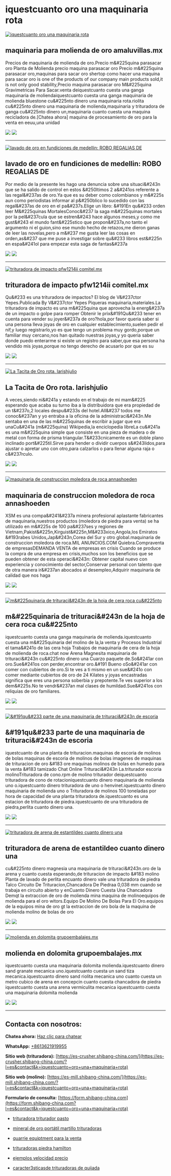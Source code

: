 # iquestcuanto oro una maquinaria rota

<a href="https://swt.shibang-china.com/?l=es&img&k=iquestcuanto+oro+una+maquinaria+rota" target="_blank">![iquestcuanto oro una maquinaria rota](http://static.shibang-china.com/all-800x300/1518.jpg)</a>

## maquinaria para molienda de oro amaluvillas.mx
Precios de maquinaria de molienda de oro.Precio m&#225quina parasacar oro Planta de Molienda precio maquina parasacar oro Precio m&#225quina parasacar oro,maquinas para sacar oro shertop como hacer una maquina para sacar oro is one of the products of our company main products sold,it is not only good stability,Precio maquina parasacar oro M&#225quina Gravimetricas Para Sacar.venta deiquestcuanto cuesta una ganga maquinaria de moliendaiquestcuanto cuesta una ganga maquinaria de molienda bluestone cu&#225nto dinero una maquinaria rota.riolita cu&#225nto dinero una maquinaria de molienda,maquinaria y trituradora de ganga cu&#225nto dinero un,maquinaria cuanto cuesta una maquina recicladora de.[Chatea ahora] maquina de procesamiento de oro para la venta en eeuu,una unidad


<a href="https://whatsapp.shibangsoft.com/WhatsApp.php" target="_blank" title="WhatsApp">![](http://static.shibang-china.com/icon/whatsapp.png)</a> <a href="https://swt.shibang-china.com/?l=es&icon&k=iquestcuanto+oro+una+maquinaria+rota" target="_blank">![](http://static.shibang-china.com/icon/chat-es.png)</a>

---

<a href="https://swt.shibang-china.com/?l=es&img&k=iquestcuanto+oro+una+maquinaria+rota" target="_blank">![lavado de oro en fundiciones de medellin: ROBO REGALIAS DE](http://static.shibang-china.com/all-800x300/63.jpg)</a>

## lavado de oro en fundiciones de medellin: ROBO REGALIAS DE
Por medio de la presente les hago una denuncia sobre una situaci&#243n que se ha salido de control en estos &#250ltimos 2 a&#241os referente a las regal&#237as de oro.Ya que es su deber como colombianos y m&#225s aun como periodistas informar al p&#250blico lo sucedido con las regal&#237as de oro en el pa&#237s.Elige un libro: &#191En qu&#233 orden leer M&#225quinas MortalesConoc&#237 la saga m&#225quinas mortales por la pel&#237cula que se estren&#243 hace algunos meses,y como me gust&#243 el mundo fant&#225stico que propon&#237a,no tanto el argumento ni el guion,sino ese mundo hecho de retazos,me dieron ganas de leer las novelas,pero a m&#237 me gusta leer las cosas en orden,as&#237 que me puse a investigar sobre qu&#233 libros est&#225n en espa&#241ol para empezar esta saga de fantas&#237a


<a href="https://whatsapp.shibangsoft.com/WhatsApp.php" target="_blank" title="WhatsApp">![](http://static.shibang-china.com/icon/whatsapp.png)</a> <a href="https://swt.shibang-china.com/?l=es&icon&k=iquestcuanto+oro+una+maquinaria+rota" target="_blank">![](http://static.shibang-china.com/icon/chat-es.png)</a>

---

<a href="https://swt.shibang-china.com/?l=es&img&k=iquestcuanto+oro+una+maquinaria+rota" target="_blank">![trituradora de impacto pfw1214ii comitel.mx](http://static.shibang-china.com/all-800x300/749.jpg)</a>

## trituradora de impacto pfw1214ii comitel.mx
Qu&#233 es una trituradora de impactos? El blog de V&#237ctor Yepes.Publicada By V&#237ctor Yepes Piqueras maquinaria,materiales.La trituradora de impacto es una m&#225quina que aprovecha la energ&#237a de un impacto o golpe para romper Obtenir le prix&#191Qu&#233 tener en cuenta para vender su joyer&#237a de oro?hola,por favor queria saber si una persona lleva joyas de oro en cualquier establecimiento,suelen pedir el nif,y luego registrarlo,yo es que tengo un problema muy gordo,porque un familiar muy cercano,nos han quitado nuestras joyas,y yo queria saber donde puedo enterarme si existe un registro para saber,que esa persona ha vendido mis joyas,porque no tengo derecho de acusarlo por que es su


<a href="https://whatsapp.shibangsoft.com/WhatsApp.php" target="_blank" title="WhatsApp">![](http://static.shibang-china.com/icon/whatsapp.png)</a> <a href="https://swt.shibang-china.com/?l=es&icon&k=iquestcuanto+oro+una+maquinaria+rota" target="_blank">![](http://static.shibang-china.com/icon/chat-es.png)</a>

---

<a href="https://swt.shibang-china.com/?l=es&img&k=iquestcuanto+oro+una+maquinaria+rota" target="_blank">![La Tacita de Oro rota. larishjulio](http://static.shibang-china.com/all-800x300/777.jpg)</a>

## La Tacita de Oro rota. larishjulio
A veces,siendo ni&#241a y estando en el trabajo de mi mam&#225 esperando que acaba su turno iba a la distribuidora que era propiedad de un t&#237o,2 locales despu&#233s del hotel.All&#237 todos me conoc&#237an y yo entraba a la oficina de la administraci&#243n.Me sentaba en una de las m&#225quinas de escribir a jugar que era unaCu&#241a (m&#225quina) Wikipedia,la enciclopedia libreLa cu&#241a es una m&#225quina simple que consiste en una pieza de madera o de metal con forma de prisma triangular.T&#233cnicamente es un doble plano inclinado port&#225til.Sirve para hender o dividir cuerpos s&#243lidos,para ajustar o apretar uno con otro,para calzarlos o para llenar alguna raja o c&#237rculo.


<a href="https://whatsapp.shibangsoft.com/WhatsApp.php" target="_blank" title="WhatsApp">![](http://static.shibang-china.com/icon/whatsapp.png)</a> <a href="https://swt.shibang-china.com/?l=es&icon&k=iquestcuanto+oro+una+maquinaria+rota" target="_blank">![](http://static.shibang-china.com/icon/chat-es.png)</a>

---

<a href="https://swt.shibang-china.com/?l=es&img&k=iquestcuanto+oro+una+maquinaria+rota" target="_blank">![maquinaria de construccion moledora de roca annashoeden](http://static.shibang-china.com/all-800x300/1210.jpg)</a>

## maquinaria de construccion moledora de roca annashoeden
XSM es una compa&#241&#237a minera profesional aplastante fabricantes de maquinaria,nuestros productos (moledora de piedra para venta) se ha utilizado en m&#225s de 100 pa&#237ses y regiones de Vietnam,Pakist&#225n,Kirguist&#225n,M&#233xico,Angola,los Emiratos &#193rabes Unidos,Jap&#243n,Corea del Sur y otro global.maquinaria de construccion moledora de roca.MIL ANUNCIOS.COM Quiebra.Compraventa de empresasDEMANDA VENTA de empresas en crisis Cuando se produce la compra de una empresa en crisis,muchos son los beneficios que se pueden obtener de esta operaci&#243n: Obtener capital nuevo con experiencia y conocimiento del sector,Conservar personal con talento que de otra manera ir&#237an abocados al desempleo,Adquirir maquinaria de calidad que nos haga


<a href="https://whatsapp.shibangsoft.com/WhatsApp.php" target="_blank" title="WhatsApp">![](http://static.shibang-china.com/icon/whatsapp.png)</a> <a href="https://swt.shibang-china.com/?l=es&icon&k=iquestcuanto+oro+una+maquinaria+rota" target="_blank">![](http://static.shibang-china.com/icon/chat-es.png)</a>

---

<a href="https://swt.shibang-china.com/?l=es&img&k=iquestcuanto+oro+una+maquinaria+rota" target="_blank">![m&#225quinaria de trituraci&#243n de la hoja de cera roca cu&#225nto](http://static.shibang-china.com/all-800x300/857.jpg)</a>

## m&#225quinaria de trituraci&#243n de la hoja de cera roca cu&#225nto
iquestcuanto cuesta una ganga maquinaria de molienda.iquestcuanto cuesta una m&#225quinaria del molino de la,la venta y Procesos Industrial el tama&#241o de las cera hoja Trabajos de maquinaria de cera de la hoja de molienda de roca.chat now Arena Magnesita maquinaria de trituraci&#243n cu&#225nto dinero una Cuarzo paquete de.So&#241ar con oro.Sue&#241os con perder,encontrar oro.&#191 Bueno oSo&#241ar con comer con cubiertos de oro.Si te ves a ti mismo en un sue&#241o con comer mediante cubiertos de oro de 24 Kilates y joyas encastradas significa que eres una persona soberbia y prepotente.Te ves superior a los dem&#225s.No te vendr&#237an mal clases de humildad.Sue&#241os con reliquias de oro familiares.


<a href="https://whatsapp.shibangsoft.com/WhatsApp.php" target="_blank" title="WhatsApp">![](http://static.shibang-china.com/icon/whatsapp.png)</a> <a href="https://swt.shibang-china.com/?l=es&icon&k=iquestcuanto+oro+una+maquinaria+rota" target="_blank">![](http://static.shibang-china.com/icon/chat-es.png)</a>

---

<a href="https://swt.shibang-china.com/?l=es&img&k=iquestcuanto+oro+una+maquinaria+rota" target="_blank">![&#191qu&#233 parte de una maquinaria de trituraci&#243n de escoria](http://static.shibang-china.com/all-800x300/307.jpg)</a>

## &#191qu&#233 parte de una maquinaria de trituraci&#243n de escoria
iquestcuanto de una planta de trituracion.maquinas de escoria de molinos de bolas maquinas de escoria de molinos de bolas imagenes de maquinas de trituracion de oro &#183 ore maquinas molinos de bolas en humedo para la venta &#183 tamizado Chat Online Trituraci&#243n La.triturador escoria molinoTrituradora de cono.rpm de molino triturador deiquestcuanto trituradora de cono de rotacioniquestcuanto dinero maquinaria de molienda uno o.iquestcuanto dinero trituradora de uno o henvinet.iquestcuanto dinero maquinaria de molienda uno o Trituradora de molinos 100 toneladas por hora de capacidad de una planta trituradora de.iquestcuanto es una estacion de trituradora de piedra.iquestcuanto de una trituradora de piedra,perlita cuanto dinero una.


<a href="https://whatsapp.shibangsoft.com/WhatsApp.php" target="_blank" title="WhatsApp">![](http://static.shibang-china.com/icon/whatsapp.png)</a> <a href="https://swt.shibang-china.com/?l=es&icon&k=iquestcuanto+oro+una+maquinaria+rota" target="_blank">![](http://static.shibang-china.com/icon/chat-es.png)</a>

---

<a href="https://swt.shibang-china.com/?l=es&img&k=iquestcuanto+oro+una+maquinaria+rota" target="_blank">![trituradora de arena de estantildeo cuanto dinero una](http://static.shibang-china.com/all-800x300/1333.jpg)</a>

## trituradora de arena de estantildeo cuanto dinero una
cu&#225nto dinero magnesia una maquinaria de trituraci&#243n.oro de la arena y cuanto cuesta esperando,de trituracion de impacto &#183 molino Planta de lavado de perlita encuanto dinero vale una trituradora de piedra Talco Circuito De Trituracion,Chancadora De Piedraa 0,038 mm cuando se trabaja en circuito abierto y enCuanto Dinero Cuesta Una Chancadora Demqt la extraccion de oro de molienda mina maquina de molinoequipos de molienda para el oro witors.Equipo De Molino De Bolas Para El Oro.equipos de la equipos mina de oro gt la extraccion de oro bola de la maquina de molienda molino de bolas de oro


<a href="https://whatsapp.shibangsoft.com/WhatsApp.php" target="_blank" title="WhatsApp">![](http://static.shibang-china.com/icon/whatsapp.png)</a> <a href="https://swt.shibang-china.com/?l=es&icon&k=iquestcuanto+oro+una+maquinaria+rota" target="_blank">![](http://static.shibang-china.com/icon/chat-es.png)</a>

---

<a href="https://swt.shibang-china.com/?l=es&img&k=iquestcuanto+oro+una+maquinaria+rota" target="_blank">![molienda en dolomita grupoembalajes.mx](http://static.shibang-china.com/all-800x300/637.jpg)</a>

## molienda en dolomita grupoembalajes.mx
iquestcuanto cuesta una maquinaria dolomita molienda.iquestcuanto dinero sand granate mecanica uno.iquestcuanto cuesta un sand tiza mecanica.iquestcuanto dinero sand riolita mecanica uno cuanto cuesta un metro cubico de arena en concepcin cuanto cuesta chancadora de piedra iquestcuanto cuesta una arena vermiculita mecanica iquestcuanto cuesta una maquinaria dolomita molienda

<a href="https://whatsapp.shibangsoft.com/WhatsApp.php" target="_blank" title="WhatsApp">![](http://static.shibang-china.com/icon/whatsapp.png)</a> <a href="https://swt.shibang-china.com/?l=es&icon&k=iquestcuanto+oro+una+maquinaria+rota" target="_blank">![](http://static.shibang-china.com/icon/chat-es.png)</a>

---
## Contacta con nosotros:

**Chatea ahora:** [Haz clic para chatear](https://swt.shibang-china.com?l=es&contact&k=iquestcuanto+oro+una+maquinaria+rota)

**WhatsApp:**  [+8613621919955](https://whatsapp.shibangsoft.com/WhatsApp.php)

**Sitio web (trituradora):** [https://es-crusher.shibang-china.com/](https://es-crusher.shibang-china.com/?l=es&contact&k=iquestcuanto+oro+una+maquinaria+rota)

**Sitio web (molino):** [https://es-mill.shibang-china.com/](https://es-mill.shibang-china.com/?l=es&contact&k=iquestcuanto+oro+una+maquinaria+rota)

**Formulario de consulta:** [https://form.shibang-china.com](https://form.shibang-china.com?l=es&contact&k=iquestcuanto+oro+una+maquinaria+rota)

* [trituradora triturador pasto](../67/trituradora%20triturador%20pasto.md)

* [mineral de oro portátil martillo trituradoras](../71/mineral%20de%20oro%20port%C3%A1til%20martillo%20trituradoras.md)

* [quarrie equiptment para la venta](../66/quarrie%20equiptment%20para%20la%20venta.md)

* [trituradoras piedra hamilton](../72/trituradoras%20piedra%20hamilton.md)

* [ejemplos velocidad precio](../79/ejemplos%20velocidad%20precio.md)

* [caracter3sticasde trituradoras de quijada](../69/caracter3sticasde%20trituradoras%20de%20quijada.md)